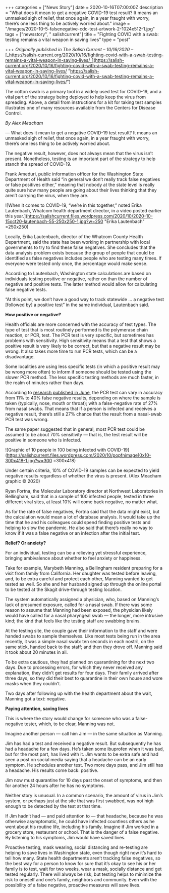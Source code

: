+++
categories = ["News Story"]
date = 2020-10-16T07:00:00Z
description = "What does it mean to get a negative COVID-19 test result? It means an unmasked sigh of relief, that once again, in a year fraught with worry, there’s one less thing to be actively worried about."
image = "/images/2020-10-5-falsenegative-cdc-test-artwork-2-1024x512-1.jpg"
tags = ["newsstory", " salishcurrent"]
title = "Fighting COVID with a swab: testing remains a vital weapon in saving lives"
type = "post"

+++
_Originally published in The Salish Current – 10/16/2020 –_ [_https://salish-current.org/2020/10/16/fighting-covid-with-a-swab-testing-remains-a-vital-weapon-in-saving-lives/_](https://salish-current.org/2020/10/16/fighting-covid-with-a-swab-testing-remains-a-vital-weapon-in-saving-lives/ "https://salish-current.org/2020/10/16/fighting-covid-with-a-swab-testing-remains-a-vital-weapon-in-saving-lives/")

The cotton swab is a primary tool in a widely used test for COVID-19, and a vital part of the strategy being deployed to help keep the virus from spreading. Above, a detail from instructions for a kit for taking test samples illustrates one of many resources available from the Centers for Disease Control.

_By Alex Meacham_

— What does it mean to get a negative COVID-19 test result? It means an unmasked sigh of relief, that once again, in a year fraught with worry, there’s one less thing to be actively worried about.

The negative result, however, does not always mean that the virus isn’t present. Nonetheless, testing is an important part of the strategy to help stanch the spread of COVID-19.

Frank Ameduri, public information officer for the Washington State Department of Health said “in general we don’t really track false negatives or false positives either,” meaning that nobody at the state level is really quite sure how many people are going about their lives thinking that they aren’t carrying the virus, when they are.

!\[When it comes to COVID-19, “we’re in this together,” noted Erika Lautenbach, Whatcom health department director, in a video posted earlier this year.\](https://salishcurrent.files.wordpress.com/2020/10/2020-10-15oct20-lautenbach-55-250x250-1.jpg?w=250 "Erika Lautenbach" =250x250)

Locally, Erika Lautenbach, director of the Whatcom County Health Department, said the state has been working in partnership with local governments to try to find these false negatives. She concludes that the data analysis problem exists because the group of people that could be identified as false negatives includes people who are testing many times. If everyone were tested only once, the percentage would make sense.

According to Lautenbach, Washington state calculations are based on individuals testing positive or negative, rather on than the number of negative and positive tests. The latter method would allow for calculating false negative tests.

“At this point, we don’t have a good way to track statewide … a negative test \[followed by\] a positive test” in the same individual, Lautenbach said.

**How positive or negative?**

Health officials are more concerned with the accuracy of test types. The type of test that is most routinely performed is the polymerase chain reaction, or PCR, test. The PCR test is very specific, but sometimes has problems with sensitivity. High sensitivity means that a test that shows a positive result is very likely to be correct, but that a negative result may be wrong. It also takes more time to run PCR tests, which can be a disadvantage.

Some localities are using less specific tests (in which a positive result may be wrong more often) to inform if someone should be tested using the slower PCR method. The less specific testing methods are much faster, in the realm of minutes rather than days.

According to [research published in June](https://www.nejm.org/doi/full/10.1056/NEJMp2015897), the PCR test can vary in accuracy from 11% to 40% false negative results, depending on where the sample is taken (typically, nose, mouth or throat); with a false-negative rate of 27% from nasal swabs. That means that if a person is infected and receives a negative result, there’s still a 27% chance that the result from a nasal-swab PCR test was wrong.

The same paper suggested that in general, most PCR test could be assumed to be about 70% sensitivity — that is, the test result will be positive in someone who is infected.

!\[Graphic of 10 people in 100 being infected with COVID-19\](https://salishcurrent.files.wordpress.com/2020/10/popfnimage10x10-300x418-1.jpg?w=300 =300x418)

Under certain criteria, 10% of COVID-19 samples can be expected to yield negative results regardless of whether the virus is present. (Alex Meacham graphic © 2020)

Ryan Fortna, the Molecular Laboratory director at Northwest Laboratories in Bellingham, said that in a sample of 100 infected people, tested in three different viral sites, at least 10% will come back negative, no matter what.

As for the rate of false negatives, Fortna said that the data might exist, but the calculation would mean a lot of database analysis. It would take up the time that he and his colleagues could spend finding positive tests and helping to slow the pandemic. He also said that there’s really no way to know if it was a false negative or an infection after the initial test.

**Relief? Or anxiety?**

For an individual, testing can be a relieving yet stressful experience, bringing ambivalence about whether to feel anxiety or happiness.

Take for example, Marybeth Manning, a Bellingham resident preparing for a visit from family from California. Her daughter was tested before leaving, and, to be extra careful and protect each other, Manning wanted to get tested as well. So she and her husband signed up through the online portal to be tested at the Skagit drive-through testing location.

The system automatically assigned a physician, who, based on Manning’s lack of presumed exposure, called for a nasal swab. If there was some reason to assume that Manning had been exposed, the physician likely would have called for a nasal pharyngeal swab — the longer, more intrusive kind; the kind that feels like the testing staff are swabbing brains.

At the testing site, the couple gave their information to the staff and were handed swabs to sample themselves. Like most tests being run in the area recently, it was a simple nasal swab: ten seconds in each nostril, on the same stick, handed back to the staff; and then they drove off. Manning said it took about 20 minutes in all.

To be extra cautious, they had planned on quarantining for the next two days. Due to processing errors, for which they never received any explanation, they didn’t get results for four days. Their family arrived after three days, so they did their best to quarantine in their own house and wore masks when they couldn’t.

Two days after following up with the health department about the wait, Manning got a text: negative.

**Paying attention, saving lives**

This is where the story would change for someone who was a false-negative tester, which, to be clear, Manning was not.

Imagine another person — call him Jim — in the same situation as Manning.

Jim has had a test and received a negative result. But subsequently he has had a headache for a few days. He’s taken some ibuprofen when it was bad, but for the most part, has lived with it. Jim wants to be extra safe and had seen a post on social media saying that a headache can be an early symptom. He schedules another test. Two more days pass, and Jim still has a headache. His results come back: positive.

Jim now must quarantine for 10 days past the onset of symptoms, and then for another 24 hours after he has no symptoms.

Neither story is unusual. In a common scenario, the amount of virus in Jim’s system, or perhaps just at the site that was first swabbed, was not high enough to be detected by the test at that time.

If Jim hadn’t had — and paid attention to — that headache, because he was otherwise asymptomatic, he could have infected countless others as he went about his routine life, including his family. Imagine if Jim worked in a grocery store, restaurant or school. That is the danger of a false negative. By listening to his symptoms, Jim would have saved lives.

Proactive testing, mask wearing, social distancing and re-testing are helping to save lives in Washington state, even though right now it’s hard to tell how many. State health departments aren’t tracking false negatives, so the best way for a person to know for sure that it’s okay to see his or her family is to test, wait for two weeks, wear a mask, socially distance and get tested regularly. There will always be risk, but testing helps to minimize the risk to oneself and one’s family, neighbors and community. Even with the possibility of a false negative, proactive measures will save lives.
